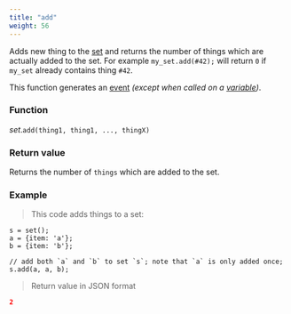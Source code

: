 ```yaml
---
title: "add"
weight: 56
---
```


Adds new thing to the [set](..) and returns the number of things which are
actually added to the set. For example `my_set.add(#42);` will return `0`
if `my_set` already contains thing `#42`.

This function generates an [event](../../../overview/events) *(except when called on a [variable](../../../overview/variable))*.

### Function

*set*.`add(thing1, thing1, ..., thingX)`

### Return value

Returns the number of `things` which are added to the set.

### Example

> This code adds things to a set:

```thingsdb,json_response
s = set();
a = {item: 'a'};
b = {item: 'b'};

// add both `a` and `b` to set `s`; note that `a` is only added once;
s.add(a, a, b);
```

> Return value in JSON format

```json
2
```
